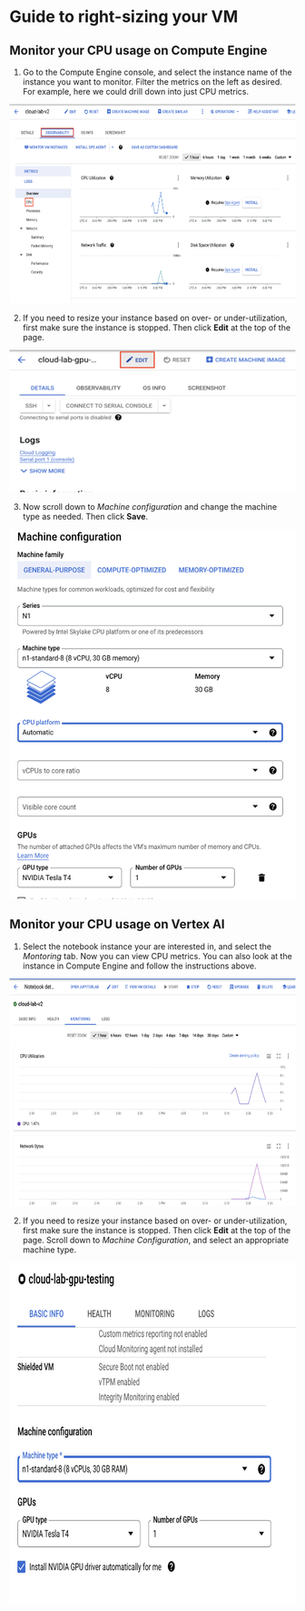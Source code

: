 # Guide to right-sizing your VM

## Monitor your CPU usage on Compute Engine

1. Go to the Compute Engine console, and select the instance name of the instance you want to monitor. Filter the metrics on the left as desired. For example, here we could drill down into just CPU metrics.

<img src="/images/1_observability_compute_engine.png" width="550" height="350">

2. If you need to resize your instance based on over- or under-utilization, first make sure the instance is stopped. Then click **Edit** at the top of the page.

<img src="/images/2_edit_compute_engine.png" width="550" height="250">

3. Now scroll down to *Machine configuration* and change the machine type as needed. Then click **Save**.

<img src="/images/3_change_machine_type_compute_engine.png" width="550" height="650">

## Monitor your CPU usage on Vertex AI

1. Select the notebook instance your are interested in, and select the *Montoring* tab. Now you can view CPU metrics. You can also look at the instance in Compute Engine and follow the instructions above. 

<img src="/images/4_monitor_VertexAI.png" width="550" height="400">

2. If you need to resize your instance based on over- or under-utilization, first make sure the instance is stopped. Then click **Edit** at the top of the page. Scroll down to *Machine Configuration*, and select an appropriate machine type.

<img src="/images/5_edit_vertexai.png" width="550" height="600">

